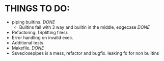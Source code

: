 # THINGS TO DO:
 - piping builtins. _DONE_
	- Builtins fail with 3 way and builtin in the middle, edgecase _DONE_
 - Refactoring. (Splitting files).
 - Error handling on invalid exec.
 - Additional tests.
 - Makefile. _DONE_
 - Ssveclosepipes is a mess, refactor and bugfix. leaking fd for non builtins